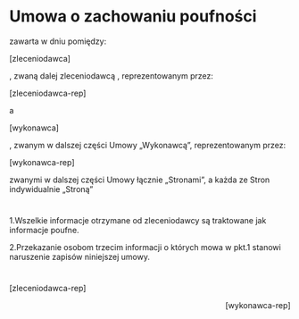 # Umowa o zachowaniu poufności

zawarta w dniu pomiędzy:

[zleceniodawca]

, zwaną dalej zleceniodawcą , reprezentowanym przez: 

[zleceniodawca-rep]

a

[wykonawca]

, zwanym w dalszej części Umowy „Wykonawcą”, reprezentowanym przez:

[wykonawca-rep]

zwanymi w dalszej części Umowy łącznie „Stronami”, a każda ze Stron indywidualnie „Stroną”
#
1.Wszelkie informacje otrzymane od zleceniodawcy są traktowane jak informacje poufne.

2.Przekazanie osobom trzecim informacji o których mowa w pkt.1 stanowi naruszenie zapisów niniejszej
umowy.
#
[zleceniodawca-rep]<br>
<div align="right">[wykonawca-rep]</div>
